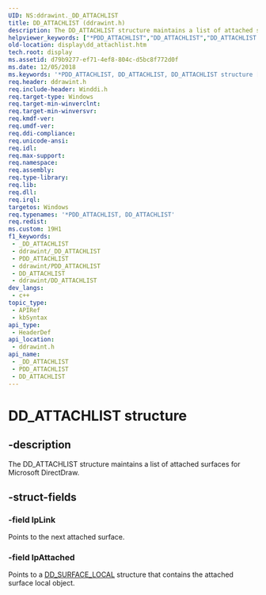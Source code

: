 ```yaml
---
UID: NS:ddrawint._DD_ATTACHLIST
title: DD_ATTACHLIST (ddrawint.h)
description: The DD_ATTACHLIST structure maintains a list of attached surfaces for Microsoft DirectDraw.
helpviewer_keywords: ["*PDD_ATTACHLIST","DD_ATTACHLIST","DD_ATTACHLIST structure [Display Devices]","ddrawint/DD_ATTACHLIST","ddstrcts_3c38acaf-5568-4af1-ae84-a6f4752b2a02.xml","display.dd_attachlist"]
old-location: display\dd_attachlist.htm
tech.root: display
ms.assetid: d79b9277-ef71-4ef8-804c-d5bc8f772d0f
ms.date: 12/05/2018
ms.keywords: '*PDD_ATTACHLIST, DD_ATTACHLIST, DD_ATTACHLIST structure [Display Devices], ddrawint/DD_ATTACHLIST, ddstrcts_3c38acaf-5568-4af1-ae84-a6f4752b2a02.xml, display.dd_attachlist'
req.header: ddrawint.h
req.include-header: Winddi.h
req.target-type: Windows
req.target-min-winverclnt: 
req.target-min-winversvr: 
req.kmdf-ver: 
req.umdf-ver: 
req.ddi-compliance: 
req.unicode-ansi: 
req.idl: 
req.max-support: 
req.namespace: 
req.assembly: 
req.type-library: 
req.lib: 
req.dll: 
req.irql: 
targetos: Windows
req.typenames: '*PDD_ATTACHLIST, DD_ATTACHLIST'
req.redist: 
ms.custom: 19H1
f1_keywords:
 - _DD_ATTACHLIST
 - ddrawint/_DD_ATTACHLIST
 - PDD_ATTACHLIST
 - ddrawint/PDD_ATTACHLIST
 - DD_ATTACHLIST
 - ddrawint/DD_ATTACHLIST
dev_langs:
 - c++
topic_type:
 - APIRef
 - kbSyntax
api_type:
 - HeaderDef
api_location:
 - ddrawint.h
api_name:
 - _DD_ATTACHLIST
 - PDD_ATTACHLIST
 - DD_ATTACHLIST
---
```


# DD_ATTACHLIST structure


## -description

The DD_ATTACHLIST structure maintains a list of attached surfaces for Microsoft DirectDraw.

## -struct-fields

### -field lpLink

Points to the next attached surface.

### -field lpAttached

Points to a <a href="/windows/desktop/api/ddrawint/ns-ddrawint-dd_surface_local">DD_SURFACE_LOCAL</a> structure that contains the attached surface local object.

